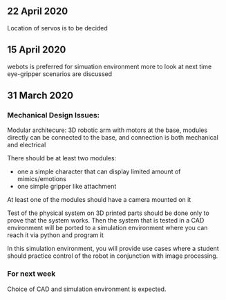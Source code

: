 ## 22 April 2020
Location of servos is to be decided


## 15 April 2020
webots is preferred for simuation environment
more to look at next time
eye-gripper scenarios are discussed


## 31 March 2020


### Mechanical Design Issues:  

Modular architecure: 3D robotic arm with motors at the base, 
modules directly can be connected to the base, and connection is both mechanical and electrical

There should be at least two modules:
- one a simple character that can display limited amount of mimics/emotions
- one simple gripper like attachment

At least one of the modules should have a camera mounted on it

Test of the physical system on 3D printed parts should be done only to prove that the system works.
Then the system that is tested in a CAD environment will be ported to a simulation environment 
where you can reach it via python and program it

In this simulation environment, you will provide use cases where a student should practice control of the robot
in conjunction with image processing.

### For next week
Choice of CAD and simulation environment is expected.

